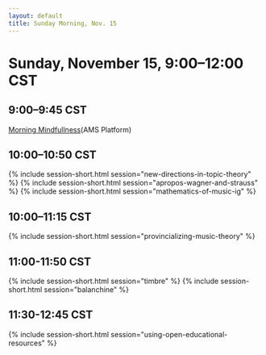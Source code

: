 ```yaml
---
layout: default
title: Sunday Morning, Nov. 15
---
```


# Sunday, November 15, 9:00–12:00 CST


## 9:00–9:45 CST
<p class="non-session"><a href="https://ams2020.pathable.co/meetings/virtual/3xjjpo63uxSWPbEQZ">Morning Mindfullness</a><span class="room">(AMS Platform)</span>
</p>

## 10:00–10:50 CST
{% include session-short.html session="new-directions-in-topic-theory" %}
{% include session-short.html session="apropos-wagner-and-strauss" %}
{% include session-short.html session="mathematics-of-music-ig" %}

## 10:00–11:15 CST
{% include session-short.html session="provincializing-music-theory" %}

## 11:00-11:50 CST
{% include session-short.html session="timbre" %}
{% include session-short.html session="balanchine" %}

## 11:30-12:45 CST
{% include session-short.html session="using-open-educational-resources" %}

